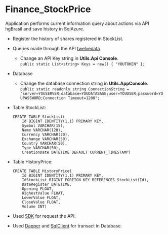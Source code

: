 # Finance_StockPrice
Application performs current information query about actions via API hgBrasil and save history in SqlAzure.

* Register the history of shares registered in StockList.
* Queries made through the API [twelvedata](https://twelvedata.com)
  * Change an API Key string in **Utils.Api Console**.<br/>
  ```public static List<string> Keys = new() { "YOUTOKEN" };```

* Database
  * Change the database connection string in **Utils.AppConsole**.<br/>
  ```public static readonly string ConnectionString = "server=YOUSERVER;database=YOUDATABASE;user=YOUUSER;password=YOUPASSWORD;Connection Timeout=1200";```
  
* Table StockList:<br/>
	```
	CREATE TABLE StockList(
		Id BIGINT IDENTITY(1,1) PRIMARY KEY,
		Symbol VARCHAR(15),
		Name VARCHAR(120),
		Currency VARCHAR(20),
		Exchange VARCHAR(50),
		Country VARCHAR(50),
		Type VARCHAR(50),
		CreationDate DATETIME DEFAULT CURRENT_TIMESTAMP)
* Table HistoryPrice:<br/>
  	```
	CREATE TABLE HistoryPrice(
		Id BIGINT IDENTITY(1,1) PRIMARY KEY,
		IdStockList BIGINT FOREIGN KEY REFERENCES StockList(Id),
		DateRegister DATETIME,
		Opening FLOAT,
		HighestValue FLOAT,
		LowerValue FLOAT,
		CloseValue FLOAT,
		Volume INT)
* Used [SDK](https://github.com/pseudomarkets/TwelveDataSharp) for request the API.
* Used [Dapper](https://github.com/DapperLib/Dapper) and [SqlClient](https://github.com/dotnet/SqlClient) for transact in Database.
